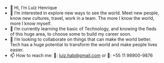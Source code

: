 - 👋 Hi, I’m Luiz Henrique
- 👀 I’m interested in explore new ways to see the world. Meet new people, know new cultures, travel, work in a team. The more I know the world, more I know myself.
- 🌱 I’m currently learning the basic of Technology, and knowing the fieds of this huge area, to choose some to build my career soon.
- 💞️ I’m looking to collaborate on things that can make the world better. Tech has a huge potential to transform the world and make people lives easier.
- 📫 How to reach me: 📧: luiz.hab@gmail.com or 📱: +55 11 98900-9876

<!---
luizhab/luizhab is a ✨ special ✨ repository because its `README.md` (this file) appears on your GitHub profile.
You can click the Preview link to take a look at your changes.
--->
